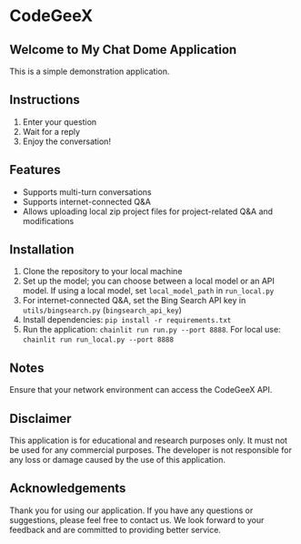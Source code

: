 # CodeGeeX

## Welcome to My Chat Dome Application

This is a simple demonstration application.

## Instructions

1. Enter your question
2. Wait for a reply
3. Enjoy the conversation!

## Features

- Supports multi-turn conversations
- Supports internet-connected Q&A
- Allows uploading local zip project files for project-related Q&A and modifications

## Installation

1. Clone the repository to your local machine
2. Set up the model; you can choose between a local model or an API model. If using a local model, set `local_model_path` in `run_local.py`
3. For internet-connected Q&A, set the Bing Search API key in `utils/bingsearch.py` (`bingsearch_api_key`)
4. Install dependencies: `pip install -r requirements.txt`
5. Run the application: `chainlit run run.py --port 8888`. For local use: `chainlit run run_local.py --port 8888`

## Notes

Ensure that your network environment can access the CodeGeeX API.

## Disclaimer

This application is for educational and research purposes only. It must not be used for any commercial purposes. The developer is not responsible for any loss or damage caused by the use of this application.

## Acknowledgements

Thank you for using our application. If you have any questions or suggestions, please feel free to contact us. We look forward to your feedback and are committed to providing better service.